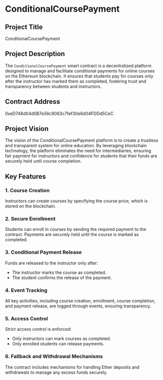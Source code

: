 # ConditionalCoursePayment

## Project Title
ConditionalCoursePayment

## Project Description
The `ConditionalCoursePayment` smart contract is a decentralized platform designed to manage and facilitate conditional payments for online courses on the Ethereum blockchain. It ensures that students pay for courses only after the instructor has marked them as completed, fostering trust and transparency between students and instructors.

## Contract Address
0xeD748d04d0B7e56c9063c7fef30e6d04FDDd5CeC
## Project Vision
The vision of the ConditionalCoursePayment platform is to create a trustless and transparent system for online education. By leveraging blockchain technology, the platform eliminates the need for intermediaries, ensuring fair payment for instructors and confidence for students that their funds are securely held until course completion.

## Key Features

### 1. **Course Creation**
Instructors can create courses by specifying the course price, which is stored on the blockchain.

### 2. **Secure Enrollment**
Students can enroll in courses by sending the required payment to the contract. Payments are securely held until the course is marked as completed.

### 3. **Conditional Payment Release**
Funds are released to the instructor only after:
- The instructor marks the course as completed.
- The student confirms the release of the payment.

### 4. **Event Tracking**
All key activities, including course creation, enrollment, course completion, and payment release, are logged through events, ensuring transparency.

### 5. **Access Control**
Strict access control is enforced:
- Only instructors can mark courses as completed.
- Only enrolled students can release payments.

### 6. **Fallback and Withdrawal Mechanisms**
The contract includes mechanisms for handling Ether deposits and withdrawals to manage any excess funds securely.



